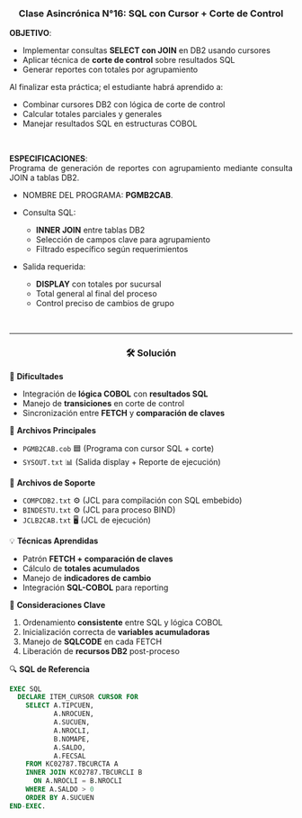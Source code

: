 <div style="text-align:center">

<h3> Clase Asincrónica N°16: SQL con Cursor + Corte de Control </h3>

</div>

<div style="text-align:justify">

<strong>OBJETIVO</strong>: 
* Implementar consultas <strong>SELECT con JOIN</strong> en DB2 usando cursores
* Aplicar técnica de <strong>corte de control</strong> sobre resultados SQL
* Generar reportes con totales por agrupamiento

Al finalizar esta práctica; el estudiante habrá aprendido a:
- Combinar cursores DB2 con lógica de corte de control
- Calcular totales parciales y generales
- Manejar resultados SQL en estructuras COBOL

<br>

<strong>ESPECIFICACIONES</strong>:  
Programa de generación de reportes con agrupamiento mediante consulta JOIN a tablas DB2.

* NOMBRE DEL PROGRAMA: <strong>PGMB2CAB</strong>.

* Consulta SQL:
    * <strong>INNER JOIN</strong> entre tablas DB2
    * Selección de campos clave para agrupamiento
    * Filtrado específico según requerimientos

* Salida requerida:
    * <strong>DISPLAY</strong> con totales por sucursal
    * Total general al final del proceso
    * Control preciso de cambios de grupo

</div>

<br>

<hr>

<div style="text-align:center">

<h3>🛠️ Solución</h3>

</div>

🎯 **Dificultades**
* Integración de <strong>lógica COBOL</strong> con <strong>resultados SQL</strong>
* Manejo de <strong>transiciones</strong> en corte de control
* Sincronización entre <strong>FETCH</strong> y <strong>comparación de claves</strong>

📂 **Archivos Principales**  
* `PGMB2CAB.cob` 🟦 (Programa con cursor SQL + corte)  
* `SYSOUT.txt` 📊 (Salida display + Reporte de ejecución)  

🔧 **Archivos de Soporte**  
* `COMPCDB2.txt` ⚙️ (JCL para compilación con SQL embebido)  
* `BINDESTU.txt` ⚙️ (JCL para proceso BIND)  
* `JCLB2CAB.txt` 🖥️ (JCL de ejecución)  

💡 **Técnicas Aprendidas** 
* Patrón <strong>FETCH + comparación de claves</strong>
* Cálculo de <strong>totales acumulados</strong>
* Manejo de <strong>indicadores de cambio</strong>
* Integración <strong>SQL-COBOL</strong> para reporting

🚨 **Consideraciones Clave**  
1. Ordenamiento <strong>consistente</strong> entre SQL y lógica COBOL
2. Inicialización correcta de <strong>variables acumuladoras</strong>
3. Manejo de <strong>SQLCODE</strong> en cada FETCH
4. Liberación de <strong>recursos DB2</strong> post-proceso

🔍 **SQL de Referencia**  
```sql
EXEC SQL                               
  DECLARE ITEM_CURSOR CURSOR FOR       
    SELECT A.TIPCUEN,                  
           A.NROCUEN,                  
           A.SUCUEN,                   
           A.NROCLI,                   
           B.NOMAPE,                   
           A.SALDO,                    
           A.FECSAL                    
    FROM KC02787.TBCURCTA A            
    INNER JOIN KC02787.TBCURCLI B      
      ON A.NROCLI = B.NROCLI           
    WHERE A.SALDO > 0                  
    ORDER BY A.SUCUEN                  
END-EXEC.                              
```